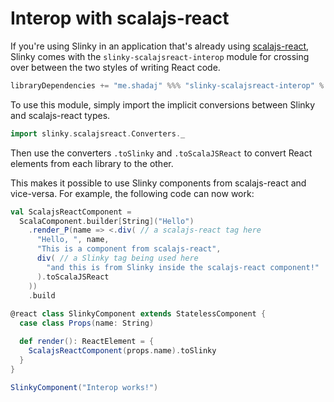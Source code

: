 # Interop with scalajs-react
If you're using Slinky in an application that's already using [scalajs-react](https://github.com/japgolly/scalajs-react), Slinky comes with the `slinky-scalajsreact-interop` module for crossing over between the two styles of writing React code.

```scala
libraryDependencies += "me.shadaj" %%% "slinky-scalajsreact-interop" % "0.5.2"
```

To use this module, simply import the implicit conversions between Slinky and scalajs-react types.

```scala
import slinky.scalajsreact.Converters._
```

Then use the converters `.toSlinky` and `.toScalaJSReact` to convert React elements from each library to the other.

This makes it possible to use Slinky components from scalajs-react and vice-versa. For example, the following code can now work:

```scala
val ScalajsReactComponent =
  ScalaComponent.builder[String]("Hello")
    .render_P(name => <.div( // a scalajs-react tag here
      "Hello, ", name,
      "This is a component from scalajs-react",
      div( // a Slinky tag being used here
        "and this is from Slinky inside the scalajs-react component!"
      ).toScalaJSReact
    ))
    .build
    
@react class SlinkyComponent extends StatelessComponent {
  case class Props(name: String)

  def render(): ReactElement = {
    ScalajsReactComponent(props.name).toSlinky
  }
}

SlinkyComponent("Interop works!")
```
